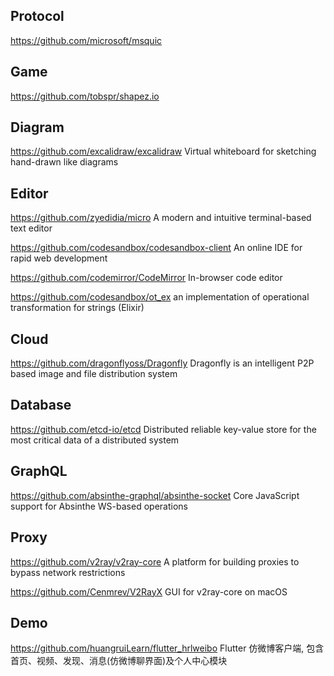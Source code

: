 ## Protocol

https://github.com/microsoft/msquic

## Game

https://github.com/tobspr/shapez.io

## Diagram

https://github.com/excalidraw/excalidraw Virtual whiteboard for sketching hand-drawn like diagrams

## Editor

https://github.com/zyedidia/micro A modern and intuitive terminal-based text editor

https://github.com/codesandbox/codesandbox-client An online IDE for rapid web development

https://github.com/codemirror/CodeMirror In-browser code editor

https://github.com/codesandbox/ot_ex an implementation of operational transformation for strings (Elixir)

## Cloud

https://github.com/dragonflyoss/Dragonfly Dragonfly is an intelligent P2P based image and file distribution system

## Database

https://github.com/etcd-io/etcd Distributed reliable key-value store for the most critical data of a distributed system

## GraphQL

https://github.com/absinthe-graphql/absinthe-socket Core JavaScript support for Absinthe WS-based operations

## Proxy

https://github.com/v2ray/v2ray-core A platform for building proxies to bypass network restrictions

https://github.com/Cenmrev/V2RayX GUI for v2ray-core on macOS

## Demo

https://github.com/huangruiLearn/flutter_hrlweibo Flutter 仿微博客户端, 包含首页、视频、发现、消息(仿微博聊界面)及个人中心模块
